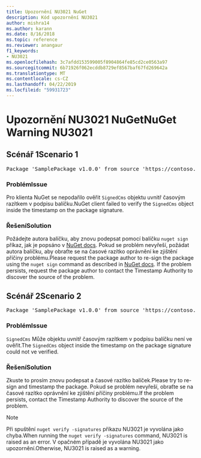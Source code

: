 ```yaml
---
title: Upozornění NU3021 NuGet
description: Kód upozornění NU3021
author: mishra14
ms.author: karann
ms.date: 8/16/2018
ms.topic: reference
ms.reviewer: anangaur
f1_keywords:
- NU3021
ms.openlocfilehash: 3c7afdd153599005f8904864fe85cd2ce0563a97
ms.sourcegitcommit: 6b71926f062ecddb8729ef8567baf67fd269642a
ms.translationtype: MT
ms.contentlocale: cs-CZ
ms.lasthandoff: 04/22/2019
ms.locfileid: "59931723"
---
```

# <a name="nuget-warning-nu3021"></a><span data-ttu-id="a19a6-103">Upozornění NU3021 NuGet</span><span class="sxs-lookup"><span data-stu-id="a19a6-103">NuGet Warning NU3021</span></span>

## <a name="scenario-1"></a><span data-ttu-id="a19a6-104">Scénář 1</span><span class="sxs-lookup"><span data-stu-id="a19a6-104">Scenario 1</span></span>

<pre>Package 'SamplePackage v1.0.0' from source 'https://contoso.com/index.json': The primary signature's timestamp signature validation failed.</pre>

### <a name="issue"></a><span data-ttu-id="a19a6-105">Problém</span><span class="sxs-lookup"><span data-stu-id="a19a6-105">Issue</span></span>

<span data-ttu-id="a19a6-106">Pro klienta NuGet se nepodařilo ověřit `SignedCms` objektu uvnitř časovým razítkem v podpisu balíčku.</span><span class="sxs-lookup"><span data-stu-id="a19a6-106">NuGet client failed to verify the `SignedCms` object inside the timestamp on the package signature.</span></span>


### <a name="solution"></a><span data-ttu-id="a19a6-107">Řešení</span><span class="sxs-lookup"><span data-stu-id="a19a6-107">Solution</span></span>

<span data-ttu-id="a19a6-108">Požádejte autora balíčku, aby znovu podepsat pomocí balíčku `nuget sign` příkaz, jak je popsáno v [NuGet docs](https://docs.microsoft.com/en-us/nuget/create-packages/sign-a-package). Pokud se problém nevyřeší, požádat autora balíčku, aby obraťte se na časové razítko oprávnění ke zjištění příčiny problému.</span><span class="sxs-lookup"><span data-stu-id="a19a6-108">Please request the package author to re-sign the package using the `nuget sign` command as described in [NuGet docs](https://docs.microsoft.com/en-us/nuget/create-packages/sign-a-package). If the problem persists, request the package author to contact the Timestamp Authority to discover the source of the problem.</span></span>



## <a name="scenario-2"></a><span data-ttu-id="a19a6-109">Scénář 2</span><span class="sxs-lookup"><span data-stu-id="a19a6-109">Scenario 2</span></span>

<pre>Package 'SamplePackage v1.0.0' from source 'https://contoso.com/index.json': The timestamp signature validation failed.</pre>

### <a name="issue"></a><span data-ttu-id="a19a6-110">Problém</span><span class="sxs-lookup"><span data-stu-id="a19a6-110">Issue</span></span>

<span data-ttu-id="a19a6-111">`SignedCms` Může objektu uvnitř časovým razítkem v podpisu balíčku není ve ověřit.</span><span class="sxs-lookup"><span data-stu-id="a19a6-111">The `SignedCms` object inside the timestamp on the package signature could not ve verified.</span></span>


### <a name="solution"></a><span data-ttu-id="a19a6-112">Řešení</span><span class="sxs-lookup"><span data-stu-id="a19a6-112">Solution</span></span>

<span data-ttu-id="a19a6-113">Zkuste to prosím znovu podepsat a časové razítko balíček.</span><span class="sxs-lookup"><span data-stu-id="a19a6-113">Please try to re-sign and timestamp the package.</span></span> <span data-ttu-id="a19a6-114">Pokud se problém nevyřeší, obraťte se na časové razítko oprávnění ke zjištění příčiny problému.</span><span class="sxs-lookup"><span data-stu-id="a19a6-114">If the problem persists, contact the Timestamp Authority to discover the source of the problem.</span></span>


> [!Note]
> <span data-ttu-id="a19a6-115">Při spuštění `nuget verify -signatures` příkazu NU3021 je vyvolána jako chyba.</span><span class="sxs-lookup"><span data-stu-id="a19a6-115">When running the `nuget verify -signatures` command, NU3021 is raised as an error.</span></span> <span data-ttu-id="a19a6-116">V opačném případě je vyvolána NU3021 jako upozornění.</span><span class="sxs-lookup"><span data-stu-id="a19a6-116">Otherwise, NU3021 is raised as a warning.</span></span>